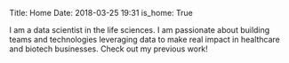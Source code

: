 Title: Home
Date: 2018-03-25 19:31
is_home: True

I am a data scientist in the life sciences. I am passionate about building teams and technologies leveraging data to make real impact in healthcare and biotech businesses. Check out my previous work! 
